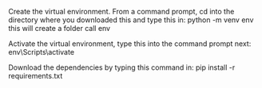 Create the virtual environment. From a command prompt, cd into the directory where you downloaded this and type this in:
python -m venv env
this will create a folder call env

Activate the virtual environment, type this into the command prompt next:
env\Scripts\activate

Download the dependencies by typing this command in:
pip install -r requirements.txt


